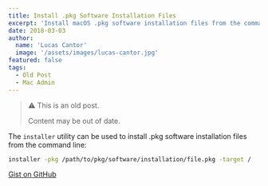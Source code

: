 ```yaml
---
title: Install .pkg Software Installation Files
excerpt: 'Install macOS .pkg software installation files from the command line using the installer utility.'
date: 2018-03-03
author:
  name: 'Lucas Cantor'
  image: '/assets/images/lucas-cantor.jpg'
featured: false
tags:
  - Old Post
  - Mac Admin
---
```


> ⚠️ This is an old post.
>
> Content may be out of date.

The `installer` utility can be used to install .pkg software installation files from the command line:

```bash
installer -pkg /path/to/pkg/software/installation/file.pkg -target /
```

[Gist on GitHub](https://gist.github.com/lucascantor/232c9694120eacbbd03f4dbd284edc12)
